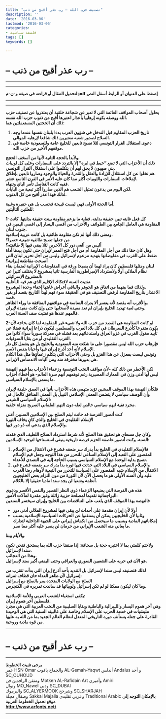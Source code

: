 ```yaml
---
title: "تصنيف حزب الله – رب عذر أقبح من ذنب"
description: ''
date: '2016-03-06'
lastmod: '2016-03-06'
categories:
- فلسفة سياسية
tags: []
keywords: []

---
```

# **– رب عذر أقبح من ذنب –**

---

---

**لتحميل المقال أو قراءته في صيغة و-ن-م pdf إضغط على العنوان أو الرابط أسفل النص**

---



---

**يحاول أصحاب المواقف الغائمة التي لا تعبر عن شجاعة خلقية أن يعتذروا عن تصنيف حزب الله ووصفه بكونه إرهابيا بأعذار اعتبرها أقبح من ذنوب حزب الله نفسه.  
ذلك أن الحجتين المستعملتين هما:**

1. **تاريخ الحزب المقاوم قبل التدخل في شؤون العرب بدءا بلبنان نفسها عندما وجه السلاح لصدور شعبه معتبرين ذلك شافعا لإرهابه الموالي.**
2. **دعوى استقلال القرار التونسي لئلا نصبح تابعين للخليج عامة وللسعودية خاصة في موقفهم الأخير من حزب الله.**

**ولأبدأ بالحجة الثانية لأنها من أسخف الحجج.  
ذلك أن الأحزاب التي لا تضع “خيط في ابرة” إلا بالتردد على السفارات وعلى كل لوبيات بني صهيون لا يحق لهم أن يتكلموا على استقلال القرار التونسي.  
هم تخلوا عن كل استقلال للإرادة والعقل والقدرة والحياة والوجود وصاروا تابعين بإطلاق لإملاءات السفارات واللوبيات أكثر مما كان عليه الأمر في القرن التاسع عشر.  
ففيه كانت القناصل تأمر الباي وتنهاه.  
لكن اليوم من يدعون تمثيل الشعب هم الذين صاروا أكثر تبعية من البايات.  
لذلك فهذا عذر أقبح من كل الذنوب.**

**أما الحجة الأولى فهي ليست قبيحة فحسب بل هي حقيرة وغبية.  
للعلتين التاليتين:**

**1-كل فعل غايته تبين حقيقة بدايته. فغاية ما يزعم مقاومة بينت حقيقة بدايتها. كانت المقاومة هي العامل الجامع بين الطوائف والأحزاب من أقصى اليسار إلى اقصى اليمين في جنوب لبنان.  
ومعنى ذلك أنها لم تكن مقاومة طائفية بل كانت عربية إسلامية.  
من جعلها تصبح طائفية شيعية حصرا؟  
أليس من ألغى دور كل الآخرين لئلا يبقي فيها إلا طائفته؟  
وهل كان حقا ذلك من أجل المقاومة أم من أجل فتح الممر لإيران حتى تكون بيدها أداة ضغط على الغرب في مفاوضاتها بتهديد مزعوم لإسرائيل وليس من أجل تحرير لبنان التي أصبحت مقاطعة إيرانية؟  
لبنان ومثلها فلسطين كان يراد لهما أن يصبحا ورقة في المفاوضات الإيرانية لضمان بقاء نظام الملالي أولا ولاسترداد الإمبراطورية الفارسية ثانيا بمشروع لا يختلف كثيرا عن المشروع الإسرائيلي:  
تفتيت السنة لافتكاك الإقليم الذي هم فيه الـأغلبية.  
ولذلك فما بينهما من اتفاق هو الجوهر والباقي أعراض غايتها إخفاء وحدة المشروع.  
الاعتذار بتاريخ المقاومة لرفض التصنيف هو في الحقيقة سوء فهم لهذا التاريخ بقصد أو بغير قصد.  
والأقرب أنه بقصد لأنه يعسر ألا يدرك الساسة في مواقفهم المنافقة ما وراء الظاهر.  
وحتى لعبة تهديد الخليج بإيران لم تعد مفيدة لأصحابها حتى وإن كانت مفيدة لإيران.  
فالمهم عندها هو تفتيت صف السنة العرب.**

**2-لو كانت المقاومة هي القصد من حزب الله ولا شيء غير المقاومة لما كان بحاجة لأن يكون متفرعا كأذرع السرطان في كل بلاد العرب والمسلمين ليكون ذراعا إيرانية فضلا عن تأييد مغول الغرب في غزو العراق واستدعائهم بعد فشله في معركة سوريا سواء كانوا من الغرب التقليدي أو من بقايا السوفيات.  
فإرهاب حزب الله ليس مقصورا على ما شكت منه السعودية والخليج بل هو يشمل كل دار الإسلام لأنه أحد أذرع إيران فيها وأحيانا بنفس الاسم.  
وتونس ليست بمعزل عن هذا الغزو بل وحتى الأحزاب التي يتكلم زعماؤها مثل هذا الكلام هي بدورها مخترقة منه ومن آليات الاندساس الإيراني.**

**لكن الأخطر من ذلك كله -لأن مواقف النخب التونسية وزعماء الأحزاب بما فيهم النهضة ليس لها أدنى وزن في المعارك المصيرية رغم توهمهم أنهم سرة العالم- هو أخطاء أحزاب ما يسمى بالإسلام السياسي.**

**فلكأن النهضة بهذا الموقف المشين تؤيد متهمي هذه الأحزاب بأنها في العمق حليفة لإيران وأن الوصف سياسي لا يتضمن المعنى الإسلامي النبيل بل المعنى المنافق كالحال في الإسلام السياسي الشيعي:  
مجرد تقية لنهم سياسي خالص لعله دون النهم العلماني الصريح منزلة خلقية.**

**كنت أتصور الفرصة قد حانت ليتم الصلح بين الإسلامين السنيين أعني  
الإسلام التقليدي في الخليج والذي كان يخاف الثورة  
والإسلام الذي يدعي أنه ذو دور فيها.**

**وكان جل مسعاي هو تحقيق هذا الصلح لأنه شرط استرداد السلاح اللطيف الذي فقدته السنة. وكنت أتصور عاصفة الحزم فرصة تاريخية ينبغي استسناحها لتوحيد الإسلامين:**

1. **فالإسلام التقليدي في الخليج بدأ يدرك سر ضعفه فشرع في الانتقال من الإسلام المقصور على التعبد إلى الإسلام الساعي للتحرر من هذا التوجه وجعل قيم الإسلام تصبح بداية الوحدة مع الإسلام السياسي بسبب الحاجة إليه في التصدي للأعداء.**
2. **والإسلام السياسي في البلاد التي حدثت فيها ثورة بدأ يدرك سر ضعفه فشرع في الانتقال من الإسلام شبه المقصور على السياسة للتحرر من التبعية لأوهام رضا الغرب عليه وأن السند الأولى هو ما يحصل الآن لأن الثورة من دون التزام بعض الخليجيين أنظمة وشعبا لن يجد سندا ماديا حقيقيا إلا بالكلام.**

**هذه هي الفرصة التي يضيعها الزعماء ذوي النظر القصير والنفس الأقصر ودعوى البراجماتية تقديما لمصلحة حزبية زائلة وغير مقدرة لمآلات الأمور:  
فالنهضة بهذا الموقف الذي يلعب على التناقضات بين الخليج وإيران سيخسر السندين**

* **أولا لأن إيران مقدمة على أحداث لن يبقى فيها لمشروع الملالي أدنى دور**
* **وثانيا لأن الخليجيين يمكن أن يستغنوا عن الحركات السياسية الإسلامية بسبب إمكاناتهم المادية وبسبب ما سيحصل من انكماش إيراني على الجبهة الداخلية لتدارك ما يعاني منه الشعب الإيراني من حرمان لن يصبر عليه أكثر مما صبر.**

**والأيام بيننا.**

**ولاختم كلمتي بما لا اعتبره حجة بل سخافة: إذا صنفنا حزب الله بما يستحق فنحن نكون سندا لإسرائيل.  
وهذا من العجائب.  
هو الآن في حربه على الشعبين السوري والعراقي وحتى اليمني أكبر سند لإسرائيل.**

**لذلك فتصنيفه ليس سندا لإسرائيل بل التنديد بأحد أذرع إيران التي بدأت تتقرب من إسرائيل لأن ظاهر العداء حان قطاف ثمراته:  
الصلح مع الولايات المتحدة يمر بالصلح مع إسرائيل  
وما كان ليكون ممكنا لو لم تكن إسرائيل ولوبياتها قد ساندت تمريره في الكنجرس.**

**يكفي استغباء للشعب العربي وللأمة الإسلامية:  
فلسطين آخر هموم إيران.  
وهي آخر هموم اليسار والليبرالية والباطنية وبقايا الصليبية من النخب العربية التي هي مجرد مليشيات في خدمة الحرب على الإسلام وخاصة على غالبيته السنية التي هي الوحيدة القادرة على جعله يستأنف دوره التاريخي المعدل لنظام العالم الجديد بما من الله به عليها من قوة مادية وروحية.**

---

# **– رب عذر أقبح من ذنب –**

---

**يرجى تثبيت الخطوط**   
 عمر HSN Omar  والجماح ياقوت AL-Gemah-Yaqwt  أندلس Andalus  و أحد SC\_OUHOUD  
 ومتقن الرافدين فن Motken AL-Rafidain Art  وأميري Amiri   
 ونوال MO\_Nawel  ودبي SC\_DUBAI   
 واليرموك SC\_ALYERMOOK  وشرجح SC\_SHARJAH   
 وصقال مجلة Sakkal Majalla وعربي تقليدي Traditional Arabic  **بالإمكان التوجه إلى موقع تحميل الخطوط العربية  
 http://www.arfonts.net/**

---

###